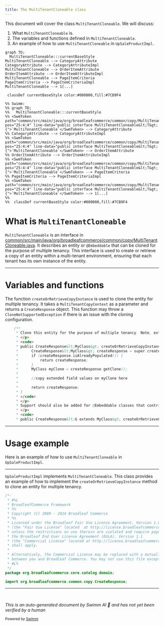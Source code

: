 ```yaml
---
title: The MultiTenantCloneable class
---
```

This document will cover the class <SwmToken path="common/src/main/java/org/broadleafcommerce/common/copy/MultiTenantCloneable.java" pos="25:4:4" line-data="public interface MultiTenantCloneable&lt;T&gt; {">`MultiTenantCloneable`</SwmToken>. We will discuss:

1. What <SwmToken path="common/src/main/java/org/broadleafcommerce/common/copy/MultiTenantCloneable.java" pos="25:4:4" line-data="public interface MultiTenantCloneable&lt;T&gt; {">`MultiTenantCloneable`</SwmToken> is.
2. The variables and functions defined in <SwmToken path="common/src/main/java/org/broadleafcommerce/common/copy/MultiTenantCloneable.java" pos="25:4:4" line-data="public interface MultiTenantCloneable&lt;T&gt; {">`MultiTenantCloneable`</SwmToken>.
3. An example of how to use <SwmToken path="common/src/main/java/org/broadleafcommerce/common/copy/MultiTenantCloneable.java" pos="25:4:4" line-data="public interface MultiTenantCloneable&lt;T&gt; {">`MultiTenantCloneable`</SwmToken> in <SwmToken path="core/broadleaf-framework/src/main/java/org/broadleafcommerce/core/catalog/domain/UpSaleProductImpl.java" pos="55:4:4" line-data="public class UpSaleProductImpl implements UpSaleProduct, MultiTenantCloneable&lt;UpSaleProductImpl&gt; {">`UpSaleProductImpl`</SwmToken>.

```mermaid
graph TD;
  MultiTenantCloneable:::currentBaseStyle
MultiTenantCloneable --> CategoryAttribute
CategoryAttribute --> CategoryAttributeImpl
MultiTenantCloneable --> OrderItemAttribute
OrderItemAttribute --> OrderItemAttributeImpl
MultiTenantCloneable --> PageItemCriteria
PageItemCriteria --> PageItemCriteriaImpl
MultiTenantCloneable --> 1[...]

 classDef currentBaseStyle color:#000000,fill:#7CB9F4

%% Swimm:
%% graph TD;
%%   MultiTenantCloneable:::currentBaseStyle
%% <SwmToken path="common/src/main/java/org/broadleafcommerce/common/copy/MultiTenantCloneable.java" pos="25:4:4" line-data="public interface MultiTenantCloneable&lt;T&gt; {">`MultiTenantCloneable`</SwmToken> --> CategoryAttribute
%% CategoryAttribute --> CategoryAttributeImpl
%% <SwmToken path="common/src/main/java/org/broadleafcommerce/common/copy/MultiTenantCloneable.java" pos="25:4:4" line-data="public interface MultiTenantCloneable&lt;T&gt; {">`MultiTenantCloneable`</SwmToken> --> OrderItemAttribute
%% OrderItemAttribute --> OrderItemAttributeImpl
%% <SwmToken path="common/src/main/java/org/broadleafcommerce/common/copy/MultiTenantCloneable.java" pos="25:4:4" line-data="public interface MultiTenantCloneable&lt;T&gt; {">`MultiTenantCloneable`</SwmToken> --> PageItemCriteria
%% PageItemCriteria --> PageItemCriteriaImpl
%% <SwmToken path="common/src/main/java/org/broadleafcommerce/common/copy/MultiTenantCloneable.java" pos="25:4:4" line-data="public interface MultiTenantCloneable&lt;T&gt; {">`MultiTenantCloneable`</SwmToken> --> 1[...]
%% 
%%  classDef currentBaseStyle color:#000000,fill:#7CB9F4
```

# What is <SwmToken path="common/src/main/java/org/broadleafcommerce/common/copy/MultiTenantCloneable.java" pos="25:4:4" line-data="public interface MultiTenantCloneable&lt;T&gt; {">`MultiTenantCloneable`</SwmToken>

<SwmToken path="common/src/main/java/org/broadleafcommerce/common/copy/MultiTenantCloneable.java" pos="25:4:4" line-data="public interface MultiTenantCloneable&lt;T&gt; {">`MultiTenantCloneable`</SwmToken> is an interface in <SwmPath>[common/src/main/java/org/broadleafcommerce/common/copy/MultiTenantCloneable.java](common/src/main/java/org/broadleafcommerce/common/copy/MultiTenantCloneable.java)</SwmPath>. It describes an entity or <SwmToken path="common/src/main/java/org/broadleafcommerce/common/copy/MultiTenantCloneable.java" pos="44:15:16" line-data="     * Support should also be added for @Embeddable classes that contribute fields (collections or basic) to a cloneable entity:">`@Embeddable`</SwmToken> that can be cloned for the purpose of multiple tenancy. This interface is used to create or retrieve a copy of an entity within a multi-tenant environment, ensuring that each tenant has its own instance of the entity.

<SwmSnippet path="/common/src/main/java/org/broadleafcommerce/common/copy/MultiTenantCloneable.java" line="27">

---

# Variables and functions

The function <SwmToken path="common/src/main/java/org/broadleafcommerce/common/copy/MultiTenantCloneable.java" pos="31:14:14" line-data="     * public CreateResponse&amp;lt;MyClass&amp;gt; createOrRetrieveCopyInstance(MultiTenantCopyContext context) throws CloneNotSupportedException {">`createOrRetrieveCopyInstance`</SwmToken> is used to clone the entity for multiple tenancy. It takes a <SwmToken path="common/src/main/java/org/broadleafcommerce/common/copy/MultiTenantCloneable.java" pos="31:16:16" line-data="     * public CreateResponse&amp;lt;MyClass&amp;gt; createOrRetrieveCopyInstance(MultiTenantCopyContext context) throws CloneNotSupportedException {">`MultiTenantCopyContext`</SwmToken> as a parameter and returns a <SwmToken path="common/src/main/java/org/broadleafcommerce/common/copy/MultiTenantCloneable.java" pos="31:5:5" line-data="     * public CreateResponse&amp;lt;MyClass&amp;gt; createOrRetrieveCopyInstance(MultiTenantCopyContext context) throws CloneNotSupportedException {">`CreateResponse`</SwmToken> object. This function may throw a <SwmToken path="common/src/main/java/org/broadleafcommerce/common/copy/MultiTenantCloneable.java" pos="31:23:23" line-data="     * public CreateResponse&amp;lt;MyClass&amp;gt; createOrRetrieveCopyInstance(MultiTenantCopyContext context) throws CloneNotSupportedException {">`CloneNotSupportedException`</SwmToken> if there is an issue with the cloning configuration.

```java
    /**
     * Clone this entity for the purpose of multiple tenancy. Note, extending classes should follow this pattern:
     * </p>
     * <code>
     * public CreateResponse&lt;MyClass&gt; createOrRetrieveCopyInstance(MultiTenantCopyContext context) throws CloneNotSupportedException {
     *      CreateResponse&lt;MyClass&gt; createResponse = super.createOrRetrieveCopyInstance(context);
     *      if (createResponse.isAlreadyPopulated()) {
     *          return createResponse;
     *      }
     *      MyClass myClone = createResponse.getClone();
     *
     *      //copy extended field values on myClone here
     *
     *      return createResponse;
     * }
     * </code>
     * </p>
     * Support should also be added for @Embeddable classes that contribute fields (collections or basic) to a cloneable entity:
     * </p>
     * <code>
     * public CreateResponse&lt;G extends MyClass&gt; createOrRetrieveCopyInstance(MultiTenantCopyContext context) throws CloneNotSupportedException {
```

---

</SwmSnippet>

# Usage example

Here is an example of how to use <SwmToken path="common/src/main/java/org/broadleafcommerce/common/copy/MultiTenantCloneable.java" pos="25:4:4" line-data="public interface MultiTenantCloneable&lt;T&gt; {">`MultiTenantCloneable`</SwmToken> in <SwmToken path="core/broadleaf-framework/src/main/java/org/broadleafcommerce/core/catalog/domain/UpSaleProductImpl.java" pos="55:4:4" line-data="public class UpSaleProductImpl implements UpSaleProduct, MultiTenantCloneable&lt;UpSaleProductImpl&gt; {">`UpSaleProductImpl`</SwmToken>.

<SwmSnippet path="/core/broadleaf-framework/src/main/java/org/broadleafcommerce/core/catalog/domain/UpSaleProductImpl.java" line="1">

---

<SwmToken path="core/broadleaf-framework/src/main/java/org/broadleafcommerce/core/catalog/domain/UpSaleProductImpl.java" pos="55:4:4" line-data="public class UpSaleProductImpl implements UpSaleProduct, MultiTenantCloneable&lt;UpSaleProductImpl&gt; {">`UpSaleProductImpl`</SwmToken> implements <SwmToken path="common/src/main/java/org/broadleafcommerce/common/copy/MultiTenantCloneable.java" pos="25:4:4" line-data="public interface MultiTenantCloneable&lt;T&gt; {">`MultiTenantCloneable`</SwmToken>. This class provides an example of how to implement the <SwmToken path="common/src/main/java/org/broadleafcommerce/common/copy/MultiTenantCloneable.java" pos="31:14:14" line-data="     * public CreateResponse&amp;lt;MyClass&amp;gt; createOrRetrieveCopyInstance(MultiTenantCopyContext context) throws CloneNotSupportedException {">`createOrRetrieveCopyInstance`</SwmToken> method to clone an entity for multiple tenancy.

```java
/*-
 * #%L
 * BroadleafCommerce Framework
 * %%
 * Copyright (C) 2009 - 2024 Broadleaf Commerce
 * %%
 * Licensed under the Broadleaf Fair Use License Agreement, Version 1.0
 * (the "Fair Use License" located  at http://license.broadleafcommerce.org/fair_use_license-1.0.txt)
 * unless the restrictions on use therein are violated and require payment to Broadleaf in which case
 * the Broadleaf End User License Agreement (EULA), Version 1.1
 * (the "Commercial License" located at http://license.broadleafcommerce.org/commercial_license-1.1.txt)
 * shall apply.
 * 
 * Alternatively, the Commercial License may be replaced with a mutually agreed upon license (the "Custom License")
 * between you and Broadleaf Commerce. You may not use this file except in compliance with the applicable license.
 * #L%
 */
package org.broadleafcommerce.core.catalog.domain;

import org.broadleafcommerce.common.copy.CreateResponse;
```

---

</SwmSnippet>

&nbsp;

*This is an auto-generated document by Swimm AI 🌊 and has not yet been verified by a human*

<SwmMeta version="3.0.0" repo-id="Z2l0aHViJTNBJTNBQnJvYWRsZWFmQ29tbWVyY2UtZGVtby1uZXclM0ElM0FTd2ltbS1EZW1v" repo-name="BroadleafCommerce-demo-new" doc-type="general-class"><sup>Powered by [Swimm](/)</sup></SwmMeta>
